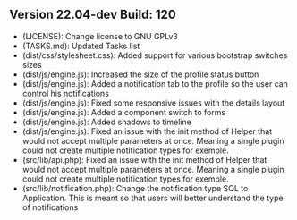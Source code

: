 ## Version 22.04-dev Build: 120
* (LICENSE): Change license to GNU GPLv3
* (TASKS.md): Updated Tasks list
* (dist/css/stylesheet.css): Added support for various bootstrap switches sizes
* (dist/js/engine.js): Increased the size of the profile status button
* (dist/js/engine.js): Added a notification tab to the profile so the user can control his notifications
* (dist/js/engine.js): Fixed some responsive issues with the details layout
* (dist/js/engine.js): Added a component switch to forms
* (dist/js/engine.js): Added shadows to timeline
* (dist/js/engine.js): Fixed an issue with the init method of Helper that would not accept multiple parameters at once. Meaning a single plugin could not create multiple notification types for exemple.
* (src/lib/api.php): Fixed an issue with the init method of Helper that would not accept multiple parameters at once. Meaning a single plugin could not create multiple notification types for exemple.
* (src/lib/notification.php): Change the notification type SQL to Application. This is meant so that users will better understand the type of notifications
